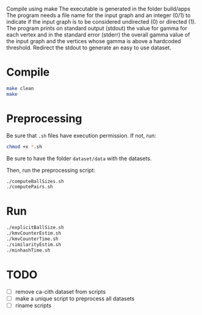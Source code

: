 Compile using make
The executable is generated in the folder build/apps
The program needs a file name for the input graph and an integer (0/1) to indicate if the input graph is to be considered undirected (0) or directed (1).
The program prints on standard output (stdout) the value for gamma for each vertex and in the standard error (stderr) the overall gamma value of the input graph and the vertices whose gamma is above a hardcoded threshold. Redirect the stdout to generate an easy to use dataset.


# Compile
```bash
make clean
make
```

# Preprocessing
Be sure that `.sh` files have execution permission. If not, run:
```bash
chmod +x *.sh
```

Be sure to have the folder `dataset/data` with the datasets.

Then, run the preprocessing script:
```bash
./computeBallSizes.sh
./computePairs.sh
```

# Run
```bash
./explicitBallSize.sh
./kmvCounterEstim.sh
./kmvCounterTime.sh
./similarityEstim.sh
./minhashTime.sh
```

# TODO
- [ ] remove ca-cith dataset from scripts
- [ ] make a unique script to preprocess all datasets
- [ ] riname scripts
